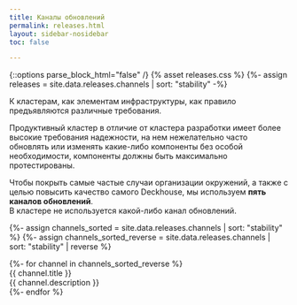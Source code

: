 ```yaml
---
title: Каналы обновлений
permalink: releases.html
layout: sidebar-nosidebar
toc: false

---
```

{::options parse_block_html="false" /}
{% asset releases.css %}
{%- assign releases = site.data.releases.channels | sort: "stability" -%}

<div class="page__container page_releases">

<div class="releases__info">
<p>К кластерам, как элементам инфраструктуры, как правило предъявляются различные требования.</p>
<p>Продуктивный кластер в отличие от кластера разработки имеет более высокие требования надежности, на нем нежелательно часто обновлять или изменять какие-либо компоненты без особой необходимости, компоненты должны быть максимально протестированы.
</p>
Чтобы покрыть самые частые случаи организации окружений, а также с целью повысить качество самого Deckhouse, мы используем <strong>пять каналов обновлений</strong>.
</div>

<div id="releases__stale__block" class="releases__info releases__stale__warning" >
В кластере не используется какой-либо канал обновлений.  
</div>

{%- assign channels_sorted = site.data.releases.channels | sort: "stability" %}
{%- assign channels_sorted_reverse = site.data.releases.channels | sort: "stability" | reverse  %}

<div class="releases__menu">
{%- for channel in channels_sorted_reverse %}
    <div class="releases__menu-item releases__menu--channel--{{ channel.name }}">
        <div class="releases__menu-item-header">            
            <div class="releases__menu-item-title releases__menu--channel--{{ channel.name }}">
                {{ channel.title }}
            </div>
        </div>        
        <div class="releases__menu-item-description">
            {{ channel.description }}
        </div>
    </div>
{%- endfor %}
</div>

</div>
